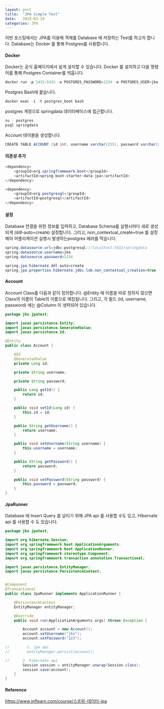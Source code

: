 ```yaml
---
layout: post
title:  "JPA Simple Test"
date:   2019-03-18
categories: JPA
---
```


이번 포스팅에서는 JPA를 이용해 객체를 Database 에 저장하는 Test를 하고자 합니다. Database는 Docker 를 통해 Postgres를 사용합니다.

#### Docker

Docker는 공식 홈페이지에서 쉽게 설치할 수 있습니다. 
Docker 를 설치하고 다음 명령어를 통해 Postgres Container를 띄웁니다.

```java
docker run -p 5432:5432 -e POSTGRES_PASSWORD=1234 -e POSTGRES_USER=jko -e POSTGRES_DB=springdata --name postgres_boot -d postgres
```

Postgres Bash에 붙습니다.

```java
docker exec -i -t postgres_boot bash
```

postgres 계정으로 springdata 데이터베이스에 접근합니다.

```java
su - postgres
psql springdata
```

Account 테이블을 생성합니다.

```java
CREATE TABLE ACCOUNT (id int, username varchar(255), password varchar(255));
```

#### 의존성 추가

```java
<dependency>
    <groupId>org.springframework.boot</groupId>
    <artifactId>spring-boot-starter-data-jpa</artifactId>
</dependency>

<dependency>
	<groupId>org.postgresql</groupId>
	<artifactId>postgresql</artifactId>
</dependency>
```

#### 설정

Database 연결을 위한 정보를 입력하고, Database Schema를 실행시마다 새로 생성되게 (ddl-auto=create) 설정합니다. 그리고, non_contextual_create=true 를 설정해야 어플리케이션 실행시 발생하는postgres 에러를 막습니다. 

```java
spring.datasource.url=jdbc:postgresql://localhost:5432/springdata
spring.datasource.username=jko
spring.datasource.password=1234

spring.jpa.hibernate.ddl-auto=create
spring.jpa.properties.hibernate.jdbc.lob.non_contextual_creation=true
```

#### Account

Account Class를 다음과 같이 정의합니다. @Entity 에 이름을 따로 정하지 않으면 Class의 이름이 Table의 이름으로 매칭됩니다. 그리고, 각 필드 (id, username, password) 에는 @Column 이 생략되어 있습니다.

```java
package jko.jpatest;

import javax.persistence.Entity;
import javax.persistence.GeneratedValue;
import javax.persistence.Id;

@Entity
public class Account {

    @Id
    @GeneratedValue
    private Long id;

    private String username;

    private String password;

    public Long getId() {
        return id;
    }

    public void setId(Long id) {
        this.id = id;
    }

    public String getUsername() {
        return username;
    }

    public void setUsername(String username) {
        this.username = username;
    }

    public String getPassword() {
        return password;
    }

    public void setPassword(String password) {
        this.password = password;
    }
}
```

#### JpaRunner

Database 에 Insert Query 를 날리기 위해 JPA api 를 사용할 수도 있고, Hibernate api 를 사용할 수 도 있습니다.

```java
package jko.jpatest;

import org.hibernate.Session;
import org.springframework.boot.ApplicationArguments;
import org.springframework.boot.ApplicationRunner;
import org.springframework.stereotype.Component;
import org.springframework.transaction.annotation.Transactional;

import javax.persistence.EntityManager;
import javax.persistence.PersistenceContext;


@Component
@Transactional
public class JpaRunner implements ApplicationRunner {

    @PersistenceContext
    EntityManager entityManager;

    @Override
    public void run(ApplicationArguments args) throws Exception {

        Account account = new Account();
        account.setUsername("jko");
        account.setPassword("123");

//        1. jpa api
//        entityManager.persist(account);

//		2. hibernate api
        Session session = entityManager.unwrap(Session.class);
        session.save(account);
    }
}
```

#### Reference

https://www.inflearn.com/course/스프링-데이터-jpa